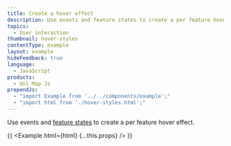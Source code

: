 ```yaml
---
title: Create a hover effect
description: Use events and feature states to create a per feature hover effect.
topics:
  - User interaction
thumbnail: hover-styles
contentType: example
layout: example
hideFeedback: true
language:
  - JavaScript
products:
  - Unl Map Js
prependJs:
  - "import Example from '../../components/example';"
  - "import html from './hover-styles.html';"
---
```


Use events and [feature states](https://u-n-l.github.io/unl-map-js-docs/api/#map#setfeaturestate) to create a per feature hover effect.

{{ <Example html={html} {...this.props} /> }}
